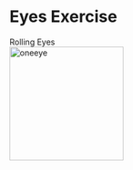 # Eyes Exercise
Rolling Eyes <br/>
<img width="200" alt="oneeye" src="https://user-images.githubusercontent.com/82054772/130680704-f8bc58aa-19a4-4b65-8c31-2fb98251532c.png">

